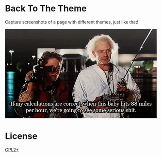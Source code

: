 # Back To The Theme

Capture screenshots of a page with different themes, just like that!

<img src="delorean.gif" alt="" />

# License
[GPL2+](./LICENSE.txt)
